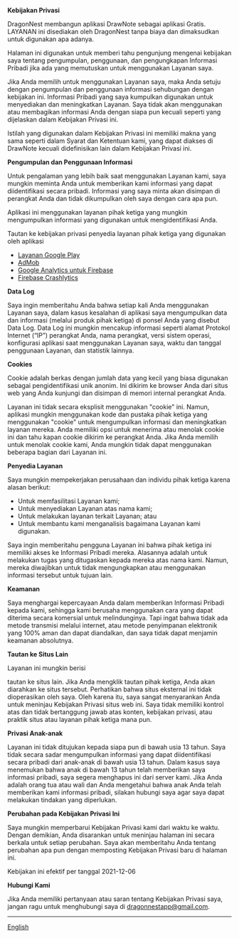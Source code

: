 **Kebijakan Privasi**

DragonNest membangun aplikasi DrawNote sebagai aplikasi Gratis. LAYANAN ini disediakan oleh DragonNest tanpa biaya dan dimaksudkan untuk digunakan apa adanya.

Halaman ini digunakan untuk memberi tahu pengunjung mengenai kebijakan saya tentang pengumpulan, penggunaan, dan pengungkapan Informasi Pribadi jika ada yang memutuskan untuk menggunakan Layanan saya.

Jika Anda memilih untuk menggunakan Layanan saya, maka Anda setuju dengan pengumpulan dan penggunaan informasi sehubungan dengan kebijakan ini. Informasi Pribadi yang saya kumpulkan digunakan untuk menyediakan dan meningkatkan Layanan. Saya tidak akan menggunakan atau membagikan informasi Anda dengan siapa pun kecuali seperti yang dijelaskan dalam Kebijakan Privasi ini.

Istilah yang digunakan dalam Kebijakan Privasi ini memiliki makna yang sama seperti dalam Syarat dan Ketentuan kami, yang dapat diakses di DrawNote kecuali didefinisikan lain dalam Kebijakan Privasi ini.

**Pengumpulan dan Penggunaan Informasi**

Untuk pengalaman yang lebih baik saat menggunakan Layanan kami, saya mungkin meminta Anda untuk memberikan kami informasi yang dapat diidentifikasi secara pribadi. Informasi yang saya minta akan disimpan di perangkat Anda dan tidak dikumpulkan oleh saya dengan cara apa pun.

Aplikasi ini menggunakan layanan pihak ketiga yang mungkin mengumpulkan informasi yang digunakan untuk mengidentifikasi Anda.

Tautan ke kebijakan privasi penyedia layanan pihak ketiga yang digunakan oleh aplikasi

*   [Layanan Google Play](https://www.google.com/policies/privacy/)
*   [AdMob](https://support.google.com/admob/answer/6128543?hl=en)
*   [Google Analytics untuk Firebase](https://firebase.google.com/policies/analytics)
*   [Firebase Crashlytics](https://firebase.google.com/support/privacy/)

**Data Log**

Saya ingin memberitahu Anda bahwa setiap kali Anda menggunakan Layanan saya, dalam kasus kesalahan di aplikasi saya mengumpulkan data dan informasi (melalui produk pihak ketiga) di ponsel Anda yang disebut Data Log. Data Log ini mungkin mencakup informasi seperti alamat Protokol Internet (“IP”) perangkat Anda, nama perangkat, versi sistem operasi, konfigurasi aplikasi saat menggunakan Layanan saya, waktu dan tanggal penggunaan Layanan, dan statistik lainnya.

**Cookies**

Cookie adalah berkas dengan jumlah data yang kecil yang biasa digunakan sebagai pengidentifikasi unik anonim. Ini dikirim ke browser Anda dari situs web yang Anda kunjungi dan disimpan di memori internal perangkat Anda.

Layanan ini tidak secara eksplisit menggunakan "cookie" ini. Namun, aplikasi mungkin menggunakan kode dan pustaka pihak ketiga yang menggunakan "cookie" untuk mengumpulkan informasi dan meningkatkan layanan mereka. Anda memiliki opsi untuk menerima atau menolak cookie ini dan tahu kapan cookie dikirim ke perangkat Anda. Jika Anda memilih untuk menolak cookie kami, Anda mungkin tidak dapat menggunakan beberapa bagian dari Layanan ini.

**Penyedia Layanan**

Saya mungkin mempekerjakan perusahaan dan individu pihak ketiga karena alasan berikut:

*   Untuk memfasilitasi Layanan kami;
*   Untuk menyediakan Layanan atas nama kami;
*   Untuk melakukan layanan terkait Layanan; atau
*   Untuk membantu kami menganalisis bagaimana Layanan kami digunakan.

Saya ingin memberitahu pengguna Layanan ini bahwa pihak ketiga ini memiliki akses ke Informasi Pribadi mereka. Alasannya adalah untuk melakukan tugas yang ditugaskan kepada mereka atas nama kami. Namun, mereka diwajibkan untuk tidak mengungkapkan atau menggunakan informasi tersebut untuk tujuan lain.

**Keamanan**

Saya menghargai kepercayaan Anda dalam memberikan Informasi Pribadi kepada kami, sehingga kami berusaha menggunakan cara yang dapat diterima secara komersial untuk melindunginya. Tapi ingat bahwa tidak ada metode transmisi melalui internet, atau metode penyimpanan elektronik yang 100% aman dan dapat diandalkan, dan saya tidak dapat menjamin keamanan absolutnya.

**Tautan ke Situs Lain**

Layanan ini mungkin berisi

tautan ke situs lain. Jika Anda mengklik tautan pihak ketiga, Anda akan diarahkan ke situs tersebut. Perhatikan bahwa situs eksternal ini tidak dioperasikan oleh saya. Oleh karena itu, saya sangat menyarankan Anda untuk meninjau Kebijakan Privasi situs web ini. Saya tidak memiliki kontrol atas dan tidak bertanggung jawab atas konten, kebijakan privasi, atau praktik situs atau layanan pihak ketiga mana pun.

**Privasi Anak-anak**

Layanan ini tidak ditujukan kepada siapa pun di bawah usia 13 tahun. Saya tidak secara sadar mengumpulkan informasi yang dapat diidentifikasi secara pribadi dari anak-anak di bawah usia 13 tahun. Dalam kasus saya menemukan bahwa anak di bawah 13 tahun telah memberikan saya informasi pribadi, saya segera menghapus ini dari server kami. Jika Anda adalah orang tua atau wali dan Anda mengetahui bahwa anak Anda telah memberikan kami informasi pribadi, silakan hubungi saya agar saya dapat melakukan tindakan yang diperlukan.

**Perubahan pada Kebijakan Privasi Ini**

Saya mungkin memperbarui Kebijakan Privasi kami dari waktu ke waktu. Dengan demikian, Anda disarankan untuk meninjau halaman ini secara berkala untuk setiap perubahan. Saya akan memberitahu Anda tentang perubahan apa pun dengan memposting Kebijakan Privasi baru di halaman ini.

Kebijakan ini efektif per tanggal 2021-12-06

**Hubungi Kami**

Jika Anda memiliki pertanyaan atau saran tentang Kebijakan Privasi saya, jangan ragu untuk menghubungi saya di dragonnestapp@gmail.com.

----
[English](https://1993hzw.github.io/dragonnest/drawnote/privacy_policy)